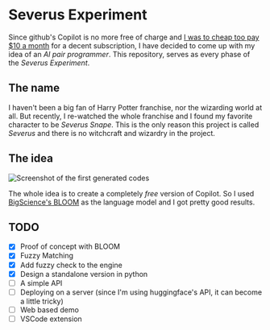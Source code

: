 # Severus Experiment

Since github's Copilot is no more free of charge and [I was to cheap too pay $10 a month](https://haghiri75.com/en/i-was-to-cheap-to-pay-10-a-month-for-copilot-so-i-made-my-own/) for a decent subscription, I have decided to come up with my idea of an _AI pair programmer_. This repository, serves as every phase of the _Severus Experiment_. 

## The name

I haven't been a big fan of Harry Potter franchise, nor the wizarding world at all. But recently, I re-watched the whole franchise and I found my favorite character to be _Severus Snape_. This is the only reason this project is called _Severus_ and there is no witchcraft and wizardry in the project.

## The idea

![Screenshot of the first generated codes](https://haghiri75.com/en/wp-content/uploads/Screen-Shot-2022-09-03-at-10.46.46-PM.png)

The whole idea is to create a completely _free_ version of Copilot. So I used [BigScience's BLOOM](https://huggingface.com/bigscience/bloom) as the language model and I got pretty good results.

## TODO
- [x] Proof of concept with BLOOM
- [x] Fuzzy Matching
- [x] Add fuzzy check to the engine
- [x] Design a standalone version in python
- [ ] A simple API
- [ ] Deploying on a server (since I'm using huggingface's API, it can become a little tricky)
- [ ] Web based demo
- [ ] VSCode extension